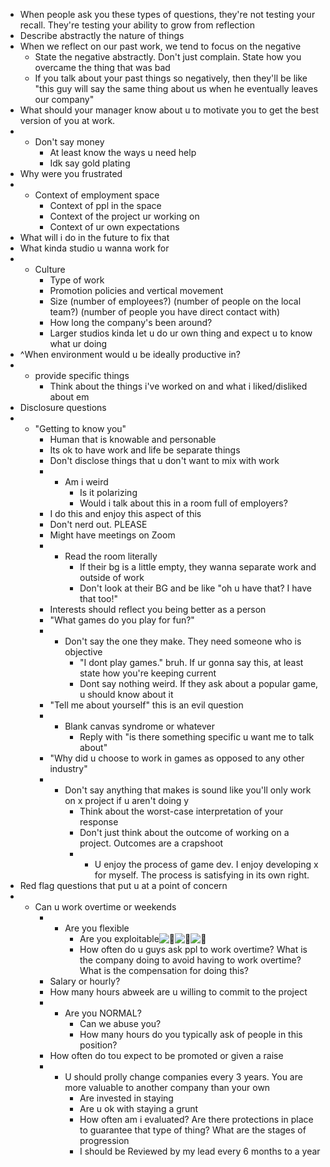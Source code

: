 - When people ask you these types of questions, they're not testing your recall. They're testing your ability to grow from reflection
- Describe abstractly the nature of things
- When we reflect on our past work, we tend to focus on the negative
    - State the negative abstractly. Don't just complain. State how you overcame the thing that was bad
    - If you talk about your past things so negatively, then they'll be like "this guy will say the same thing about us when he eventually leaves our company"
- What should your manager know about u to motivate you to get the best version of you at work.
- - Don't say money
    - At least know the ways u need help
    - Idk say gold plating
- Why were you frustrated
- - Context of employment space
    - Context of ppl in the space
    - Context of the project ur working on
    - Context of ur own expectations
- What will i do in the future to fix that
- What kinda studio u wanna work for
- - Culture
    - Type of work
    - Promotion policies and vertical movement
    - Size (number of employees?) (number of people on the local team?) (number of people you have direct contact with)
    - How long the company's been around?
    - Larger studios kinda let u do ur own thing and expect u to know what ur doing
- ^When environment would u be ideally productive in?
- - provide specific things
    - Think about the things i've worked on and what i liked/disliked about em
- Disclosure questions 
- - "Getting to know you"
    - Human that is knowable and personable
    - Its ok to have work and life be separate things
    - Don't disclose things that u don't want to mix with work
    - - Am i weird
        - Is it polarizing
        - Would i talk about this in a room full of employers?
    - I do this and enjoy this aspect of this
    - Don't nerd out. PLEASE
    - Might have meetings on Zoom
    - - Read the room literally
        - If their bg is a little empty, they wanna separate work and outside of work
        - Don't look at their BG and be like "oh u have that? I have that too!"
    - Interests should reflect you being better as a person
    - "What games do you play for fun?"
    - - Don't say the one they make. They need someone who is objective
        - "I dont play games." bruh. If ur gonna say this, at least state how you're keeping current 
        - Dont say nothing weird. If they ask about a popular game, u should know about it
    - "Tell me about yourself" this is an evil question
    - - Blank canvas syndrome or whatever
        - Reply with "is there something specific u want me to talk about"
    - "Why did u choose to work in games as opposed to any other industry"
    - - Don't say anything that makes is sound like you'll only work on x project if u aren't doing y
        - Think about the worst-case interpretation of your response
        - Don't just think about the outcome of working on a project. Outcomes are a crapshoot
        - - U enjoy the process of game dev. I enjoy developing x for myself. The process is satisfying in its own right.
- Red flag questions that put u at a point of concern
- - Can u work overtime or weekends
    - - Are you flexible 
        - Are you exploitable![👀](https://fonts.gstatic.com/s/e/notoemoji/16.0/1f440/32.png)![👀](https://fonts.gstatic.com/s/e/notoemoji/16.0/1f440/32.png)![👀](https://fonts.gstatic.com/s/e/notoemoji/16.0/1f440/32.png)
        - How often do u guys ask ppl to work overtime? What is the company doing to avoid having to work overtime? What is the compensation for doing this?
    - Salary or hourly?
    - How many hours abweek are u willing to commit to the project 
    - - Are you NORMAL? 
        - Can we abuse you?
        - How many hours do you typically ask of people in this position?
    - How often do tou expect to be promoted or given a raise
    - - U should prolly change companies every 3 years. You are more valuable to another company than your own
        - Are invested in staying
        - Are u ok with staying a grunt
        - How often am i evaluated? Are there protections in place to guarantee that type of thing? What are the stages of progression
        - I should be Reviewed by my lead every 6 months to a year